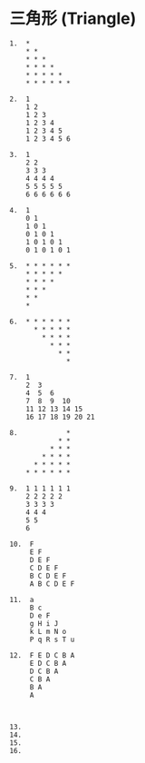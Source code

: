 # **三角形 (Triangle)**

    1.  * 
        * *  
        * * *  
        * * * *
        * * * * *
        * * * * * *

    2.  1 
        1 2 
        1 2 3  
        1 2 3 4
        1 2 3 4 5
        1 2 3 4 5 6
    
    3.  1
        2 2
        3 3 3
        4 4 4 4
        5 5 5 5 5
        6 6 6 6 6 6  

    4.  1
        0 1
        1 0 1
        0 1 0 1
        1 0 1 0 1
        0 1 0 1 0 1
    
    5.  * * * * * *
        * * * * *
        * * * *
        * * *
        * *
        * 

    6.  * * * * * *
          * * * * *
            * * * *
              * * *
                * *
                  *

    7.  1
        2  3
        4  5  6 
        7  8  9  10 
        11 12 13 14 15
        16 17 18 19 20 21

    8.            *
                * *
              * * *
            * * * *
          * * * * *
        * * * * * *

    9.  1 1 1 1 1 1
        2 2 2 2 2
        3 3 3 3
        4 4 4
        5 5
        6

    10.  F
         E F
         D E F
         C D E F
         B C D E F
         A B C D E F

    11.  a 
         B c         
         D e F       
         g H i J     
         k L m N o   
         P q R s T u

    12.  F E D C B A 
         E D C B A
         D C B A
         C B A
         B A
         A 


      
    13. 
    14. 
    15. 
    16. 









